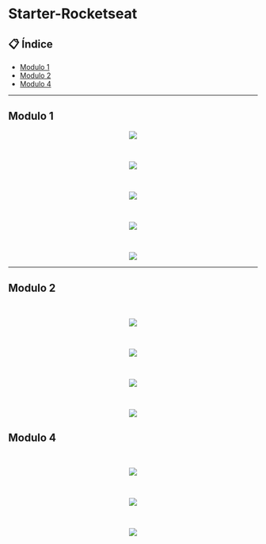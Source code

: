 # Starter-Rocketseat


## 📋 Índice

- [Modulo 1](#-Modulo-1)
- [Modulo 2](#-Modulo-2)
- [Modulo 4](#-Modulo-4)


---



## Modulo 1

<p align="center">
  <img src=".\images-readme/ex1-1.png">
</p>
<br>
<p align="center">
  <img src=".\images-readme/ex1-2.png">
</p>
<br>
<p align="center">
  <img src="./images-readme/ex1-3.png">
</p>
<br>
<p align="center">
  <img src="images-readme/ex1-4.png">
</p>
<br>
<p align="center">
  <img src="./images-readme/ex1-5.png">
</p>

--- 
                                      
## Modulo 2

<br>
<p align="center">
  <img src="./images-readme/ex2-1.png">
</p>
<br>
<p align="center">
  <img src="./images-readme/ex2-2.png">
</p>
<br>
<p align="center">
  <img src="./images-readme/ex2-3.png">
</p>
<br>
<p align="center">
  <img src="./images-readme/ex2-4.png">
</p>

## Modulo 4
<br>

<p align="center">
  <img src="./images-readme/ex4-1.png">
</p>
<br>
<p align="center">
  <img src="./images-readme/ex4-2.png">
</p>
<br>
<p align="center">
  <img src="./images-readme/ex4-3.png">
</p>
<br>

